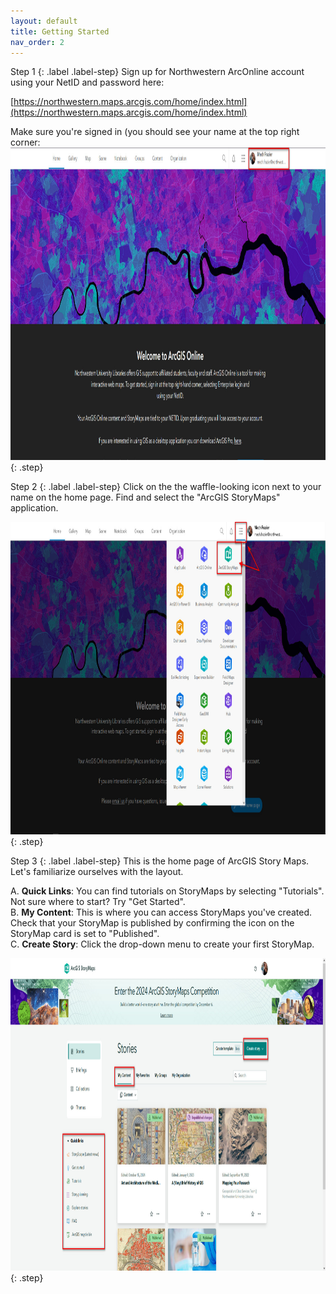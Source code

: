 ```yaml
---
layout: default
title: Getting Started
nav_order: 2
---
```

Step 1
{: .label .label-step}
Sign up for Northwestern ArcOnline account using your NetID and password here: 

[https://northwestern.maps.arcgis.com/home/index.html](https://northwestern.maps.arcgis.com/home/index.html)

Make sure you're signed in (you should see your name at the top right corner:
<img src="https://raw.githubusercontent.com/nulib-ds/NU-ARTHIST329/refs/heads/main/content/img/sign_in.jpg" alt="Sign In" width="600" height="500">
{: .step}

   
Step 2
{: .label .label-step}
Click on the the waffle-looking icon next to your name on the home page. Find and select the "ArcGIS StoryMaps" application. 

<img src="https://raw.githubusercontent.com/nulib-ds/NU-ARTHIST329/refs/heads/main/content/img/open_storymaps.jpg" alt="Open StoryMaps" width="600" height="500">
{: .step}


Step 3
{: .label .label-step}
This is the home page of ArcGIS Story Maps. Let's familiarize ourselves with the layout.

   A. **Quick Links**: You can find tutorials on StoryMaps by selecting "Tutorials". Not sure where to start? Try "Get Started". <br> 
   B. **My Content**: This is where you can access StoryMaps you've created. Check that your StoryMap is published by confirming the icon on the StoryMap card is set to "Published".<br>
   C. **Create Story**: Click the drop-down menu to create your first StoryMap. 
   
<img src="https://github.com/nulib-ds/NU-ARTHIST329/blob/main/content/img/storymap_content.jpg" alt="StoryMap Content" width="600" height="500">
{: .step}
